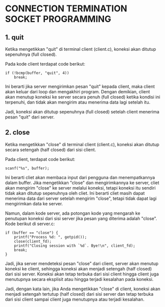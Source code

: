 # CONNECTION TERMINATION SOCKET PROGRAMMING

## 1. quit

Ketika mengetikkan "quit" di terminal client (client.c), koneksi akan ditutup sepenuhnya (full closed).

Pada kode client terdapat code berikut:
```
if (!bcmp(buffer, "quit", 4))
    break;
```
Ini berarti jika server mengirimkan pesan "quit" kepada client, maka client akan keluar dari loop dan mengakhiri program. Dengan demikian, client akan menutup koneksi ke server secara penuh (full closed) ketika kondisi ini terpenuhi, dan tidak akan mengirim atau menerima data lagi setelah itu.

Jadi, koneksi akan ditutup sepenuhnya (full closed) setelah client menerima pesan "quit" dari server.

## 2. close

Ketika mengetikkan "close" di terminal client (client.c), koneksi akan ditutup secara setengah (half closed) dari sisi client.

Pada client, terdapat code berikut:
```
scanf("%s", buffer);
```

Ini berarti cliet akan membaca input dari pengguna dan menempatkannya dalam buffer. Jika mengetikkan "close" dan mengirimkannya ke server, cliet akan mengirim "close" ke server melalui koneksi, tetapi koneksi itu sendiri tidak akan ditutup sepenuhnya oleh cliet. Ini berarti cliet masih dapat menerima data dari server setelah mengirim "close", tetapi tidak dapat lagi mengirimkan data ke server.

Namun, dalam kode server, ada potongan kode yang mengarah ke penutupan koneksi dari sisi server jika pesan yang diterima adalah "close". Kode berikut di server.c:

```
if (buffer == "close") {
    printf("Process %d: ", getpid());
    close(client_fd);
    printf("Closing session with `%d`. Bye!\n", client_fd);
    break;
}
```

Jadi, jika server mendeteksi pesan "close" dari client, server akan menutup koneksi ke client, sehingga koneksi akan menjadi setengah (half closed) dari sisi server. Koneksi akan tetap terbuka dari sisi client hingga client juga menutupnya secara eksplisit atau hingga terjadi kesalahan pada koneksi.

Jadi, dengan kata lain, jika Anda mengetikkan "close" di client, koneksi akan menjadi setengah tertutup (half closed) dari sisi server dan tetap terbuka dari sisi client sampai client juga menutupnya atau terjadi kesalahan.